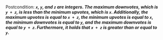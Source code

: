 Postcondition: ***`x`, `y`, and `z` are integers. The maximum downvotes, which is `y + z`, is less than the minimum upvotes, which is `x`. Additionally, the maximum upvotes is equal to `x + z`, the minimum upvotes is equal to `x`, the minimum downvotes is equal to `y`, and the maximum downvotes is equal to `y + z`. Furthermore, it holds that `x + z` is greater than or equal to `y`.***